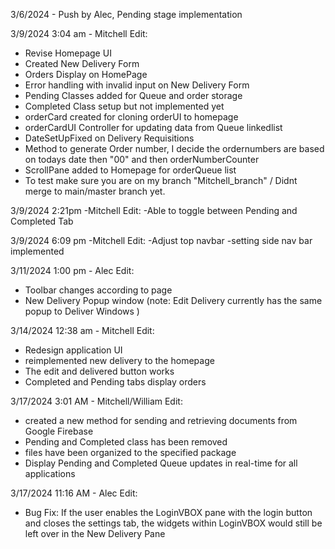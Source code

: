 3/6/2024 - Push by Alec, Pending stage implementation

3/9/2024 3:04 am - Mitchell Edit:
- Revise Homepage UI
- Created New Delivery Form
- Orders Display on HomePage
- Error handling with invalid input on New Delivery Form
- Pending Classes added for Queue and order storage
- Completed Class setup but not implemented yet
- orderCard created for cloning orderUI to homepage
- orderCardUI Controller for updating data from Queue linkedlist
- DateSetUpFixed on Delivery Requisitions
- Method to generate Order number, I decide the ordernumbers are based  on todays date then "00" and then orderNumberCounter
- ScrollPane added to Homepage for orderQueue list
- To test make sure you are on my branch "Mitchell_branch" / Didnt merge to main/master branch yet.

3/9/2024 2:21pm -Mitchell Edit:
-Able to toggle between Pending and Completed Tab

3/9/2024 6:09 pm -Mitchell Edit:
-Adjust top navbar
-setting side nav bar implemented

3/11/2024 1:00 pm - Alec Edit:
- Toolbar changes according to page
- New Delivery Popup window (note: Edit Delivery currently has the same popup to Deliver Windows )

3/14/2024 12:38 am - Mitchell Edit:
- Redesign application UI
- reimplemented new delivery to the homepage
- The edit and delivered button works
- Completed and Pending tabs display orders

3/17/2024 3:01 AM - Mitchell/William Edit:
- created a new method for sending and retrieving documents from Google Firebase
- Pending and Completed class has been removed
- files have been organized to the specified package
- Display Pending and Completed Queue updates in real-time for all applications

3/17/2024 11:16 AM - Alec Edit:
- Bug Fix: If the user enables the LoginVBOX pane with the login button and closes the settings tab, the widgets within LoginVBOX would still be left over in the New Delivery Pane
